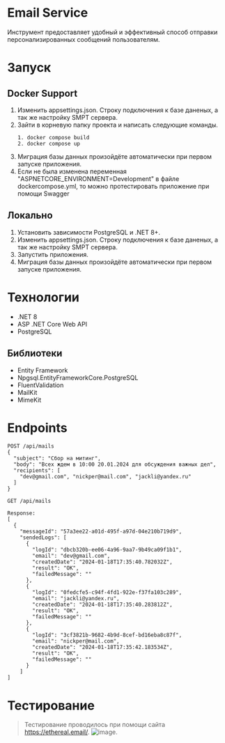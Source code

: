 # Email Service
Инструмент предоставляет удобный и эффективный способ отправки персонализированных сообщений пользователям.

# Запуск
## Docker Support
1. Изменить appsettings.json. Строку подключения к базе даненых, а так же настройку SMPT сервера.
2. Зайти в корневую папку проекта и написать следующие команды.
   ~~~
   1. docker compose build 
   2. docker compose up
   ~~~
3. Миграция базы данных произойдёте автоматически при первом запуске приложения.
4. Если не была изменена переменная "ASPNETCORE_ENVIRONMENT=Development" в файле dockercompose.yml, то можно протестировать приложение при помощи Swagger

## Локально
1. Установить зависимости PostgreSQL и .NET 8+.
2. Изменить appsettings.json. Строку подключения к базе даненых, а так же настройку SMPT сервера.
3. Запустить приложения.
4. Миграция базы данных произойдёте автоматически при первом запуске приложения.

# Технологии

- .NET 8
- ASP .NET Core Web API
- PostgreSQL

## Библиотеки

- Entity Framework
- Npgsql.EntityFrameworkCore.PostgreSQL
- FluentValidation 
- MailKit
- MimeKit

# Endpoints
~~~
POST /api/mails
{
  "subject": "Сбор на митинг",
  "body": "Всех ждем в 10:00 20.01.2024 для обсуждения важных дел",
  "recipients": [
    "dev@gmail.com", "nickper@mail.com", "jackli@yandex.ru"
  ]
}

GET /api/mails

Response: 
[
  {
    "messageId": "57a3ee22-a01d-495f-a97d-04e210b719d9",
    "sendedLogs": [
      {
        "logId": "dbcb320b-ee06-4a96-9aa7-9b49ca09f1b1",
        "email": "dev@gmail.com",
        "createdDate": "2024-01-18T17:35:40.782032Z",
        "result": "OK",
        "failedMessage": ""
      },
      {
        "logId": "0fedcfe5-c94f-4fd1-922e-f37fa103c289",
        "email": "jackli@yandex.ru",
        "createdDate": "2024-01-18T17:35:40.283812Z",
        "result": "OK",
        "failedMessage": ""
      },
      {
        "logId": "3cf3821b-9682-4b9d-8cef-bd16eba8c87f",
        "email": "nickper@mail.com",
        "createdDate": "2024-01-18T17:35:42.183534Z",
        "result": "OK",
        "failedMessage": ""
      }
    ]
]
~~~

# Тестирование
> Тестирование проводилось при помощи сайта https://ethereal.email/.
> ![image](https://github.com/Denis-A1zek/EmailService/assets/130150382/2bdbcece-9d72-4247-85bd-c1447492f22d). 



 
